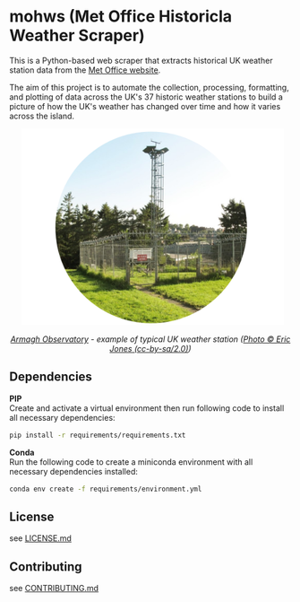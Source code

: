 # mohws (Met Office Historicla Weather Scraper)

This is a Python-based web scraper that extracts historical UK weather station data from the [Met Office website](https://www.metoffice.gov.uk/research/climate/maps-and-data/historic-station-data).

The aim of this project is to automate the collection, processing, formatting, and plotting of data across the UK's 37 historic weather stations to build a picture of how the UK's weather has changed over time and how it varies across the island.

<p align = "center">
  <img src = "station_image.png" alt = "image" height = "350">
</p>
<p align="center">
    <i><a href="https://en.wikipedia.org/wiki/Armagh_Observatory">Armagh Observatory</a> - example of typical UK weather station (<a href="https://www.geograph.ie/photo/5000777">Photo © Eric Jones (cc-by-sa/2.0)</a>)</i>
</p>

## Dependencies
**PIP**  
Create and activate a virtual environment then run following code to install all necessary dependencies:
```bash
pip install -r requirements/requirements.txt
```

**Conda**  
Run the following code to create a miniconda environment with all necessary dependencies installed:
```bash
conda env create -f requirements/environment.yml
```

## License
see [LICENSE.md](LICENSE.md)

## Contributing
see [CONTRIBUTING.md](CONTRIBUTING.md)
